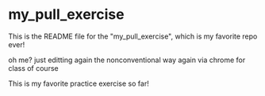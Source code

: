 # my_pull_exercise

This is the README file for the "my_pull_exercise", which is my favorite repo ever!

oh me? just editting again the nonconventional way again via chrome
for class of course

This is my favorite practice exercise so far!
